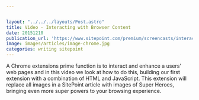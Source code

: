 ```yaml
---


layout: "../../../layouts/Post.astro"
title: Video - Interacting with Browser Content
date: 20151210
publication_url: 'https://www.sitepoint.com/premium/screencasts/interacting-with-browser-content-from-your-chrome-extension'
image: images/articles/image-chrome.jpg
categories: writing sitepoint
---
```


A Chrome extensions prime function is to interact and enhance a users' web pages and in this video we look at how to do this, building our first extension with a combination of HTML and JavaScript. This extension will replace all images in a SitePoint article with images of Super Heroes, bringing even more super powers to your browsing experience.
